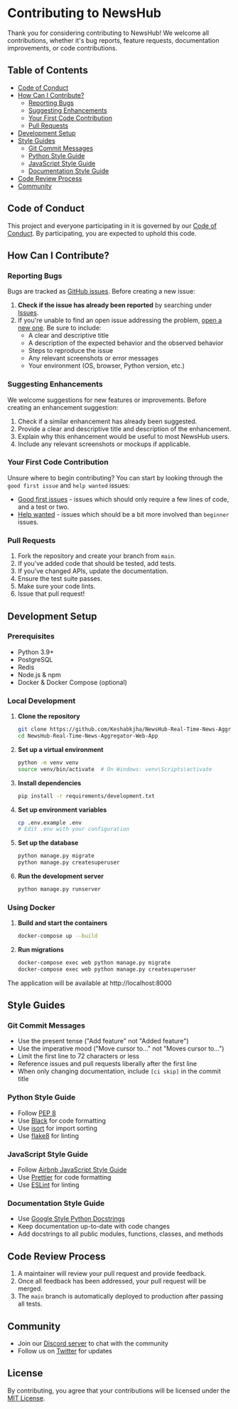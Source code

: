 # Contributing to NewsHub

Thank you for considering contributing to NewsHub! We welcome all contributions, whether it's bug reports, feature requests, documentation improvements, or code contributions.

## Table of Contents

- [Code of Conduct](#code-of-conduct)
- [How Can I Contribute?](#how-can-i-contribute)
  - [Reporting Bugs](#reporting-bugs)
  - [Suggesting Enhancements](#suggesting-enhancements)
  - [Your First Code Contribution](#your-first-code-contribution)
  - [Pull Requests](#pull-requests)
- [Development Setup](#development-setup)
- [Style Guides](#style-guides)
  - [Git Commit Messages](#git-commit-messages)
  - [Python Style Guide](#python-style-guide)
  - [JavaScript Style Guide](#javascript-style-guide)
  - [Documentation Style Guide](#documentation-style-guide)
- [Code Review Process](#code-review-process)
- [Community](#community)

## Code of Conduct

This project and everyone participating in it is governed by our [Code of Conduct](CODE_OF_CONDUCT.md). By participating, you are expected to uphold this code.

## How Can I Contribute?

### Reporting Bugs

Bugs are tracked as [GitHub issues](https://github.com/Keshabkjha/NewsHub-Real-Time-News-Aggregator-Web-App/issues). Before creating a new issue:

1. **Check if the issue has already been reported** by searching under [Issues](https://github.com/Keshabkjha/NewsHub-Real-Time-News-Aggregator-Web-App/issues).
2. If you're unable to find an open issue addressing the problem, [open a new one](https://github.com/Keshabkjha/NewsHub-Real-Time-News-Aggregator-Web-App/issues/new/choose). Be sure to include:
   - A clear and descriptive title
   - A description of the expected behavior and the observed behavior
   - Steps to reproduce the issue
   - Any relevant screenshots or error messages
   - Your environment (OS, browser, Python version, etc.)

### Suggesting Enhancements

We welcome suggestions for new features or improvements. Before creating an enhancement suggestion:

1. Check if a similar enhancement has already been suggested.
2. Provide a clear and descriptive title and description of the enhancement.
3. Explain why this enhancement would be useful to most NewsHub users.
4. Include any relevant screenshots or mockups if applicable.

### Your First Code Contribution

Unsure where to begin contributing? You can start by looking through the `good first issue` and `help wanted` issues:
- [Good first issues](https://github.com/Keshabkjha/NewsHub-Real-Time-News-Aggregator-Web-App/labels/good%20first%20issue) - issues which should only require a few lines of code, and a test or two.
- [Help wanted](https://github.com/Keshabkjha/NewsHub-Real-Time-News-Aggregator-Web-App/labels/help%20wanted) - issues which should be a bit more involved than `beginner` issues.

### Pull Requests

1. Fork the repository and create your branch from `main`.
2. If you've added code that should be tested, add tests.
3. If you've changed APIs, update the documentation.
4. Ensure the test suite passes.
5. Make sure your code lints.
6. Issue that pull request!

## Development Setup

### Prerequisites

- Python 3.9+
- PostgreSQL
- Redis
- Node.js & npm
- Docker & Docker Compose (optional)

### Local Development

1. **Clone the repository**
   ```bash
   git clone https://github.com/Keshabkjha/NewsHub-Real-Time-News-Aggregator-Web-App.git
   cd NewsHub-Real-Time-News-Aggregator-Web-App
   ```

2. **Set up a virtual environment**
   ```bash
   python -m venv venv
   source venv/bin/activate  # On Windows: venv\Scripts\activate
   ```

3. **Install dependencies**
   ```bash
   pip install -r requirements/development.txt
   ```

4. **Set up environment variables**
   ```bash
   cp .env.example .env
   # Edit .env with your configuration
   ```

5. **Set up the database**
   ```bash
   python manage.py migrate
   python manage.py createsuperuser
   ```

6. **Run the development server**
   ```bash
   python manage.py runserver
   ```

### Using Docker

1. **Build and start the containers**
   ```bash
   docker-compose up --build
   ```

2. **Run migrations**
   ```bash
   docker-compose exec web python manage.py migrate
   docker-compose exec web python manage.py createsuperuser
   ```

The application will be available at http://localhost:8000

## Style Guides

### Git Commit Messages

- Use the present tense ("Add feature" not "Added feature")
- Use the imperative mood ("Move cursor to..." not "Moves cursor to...")
- Limit the first line to 72 characters or less
- Reference issues and pull requests liberally after the first line
- When only changing documentation, include `[ci skip]` in the commit title

### Python Style Guide

- Follow [PEP 8](https://www.python.org/dev/peps/pep-0008/)
- Use [Black](https://github.com/psf/black) for code formatting
- Use [isort](https://github.com/timothycrosley/isort) for import sorting
- Use [flake8](https://flake8.pycqa.org/) for linting

### JavaScript Style Guide

- Follow [Airbnb JavaScript Style Guide](https://github.com/airbnb/javascript)
- Use [Prettier](https://prettier.io/) for code formatting
- Use [ESLint](https://eslint.org/) for linting

### Documentation Style Guide

- Use [Google Style Python Docstrings](https://google.github.io/styleguide/pyguide.html#38-comments-and-docstrings)
- Keep documentation up-to-date with code changes
- Add docstrings to all public modules, functions, classes, and methods

## Code Review Process

1. A maintainer will review your pull request and provide feedback.
2. Once all feedback has been addressed, your pull request will be merged.
3. The `main` branch is automatically deployed to production after passing all tests.

## Community

- Join our [Discord server](https://discord.gg/your-discord-invite) to chat with the community
- Follow us on [Twitter](https://twitter.com/your-twitter-handle) for updates

## License

By contributing, you agree that your contributions will be licensed under the [MIT License](LICENSE).
